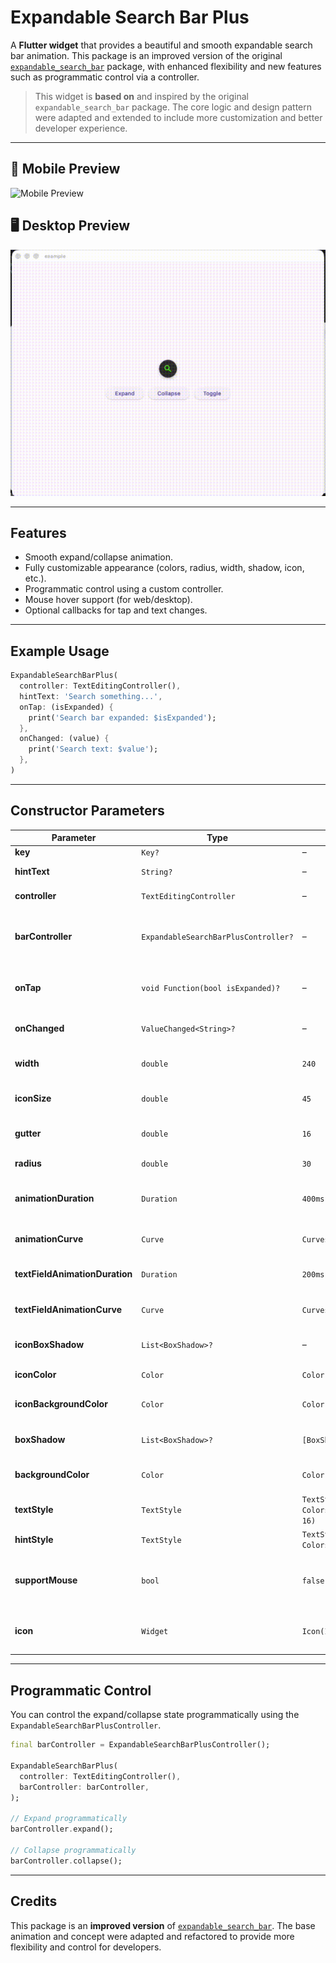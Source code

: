 # Expandable Search Bar Plus

A **Flutter widget** that provides a beautiful and smooth expandable search bar animation. This package is an improved version of the original [`expandable_search_bar`](https://pub.dev/packages/expandable_search_bar) package, with enhanced flexibility and new features such as programmatic control via a controller.

> This widget is **based on** and inspired by the original `expandable_search_bar` package. The core logic and design pattern were adapted and extended to include more customization and better developer experience.

---

## 📱 Mobile Preview

![Mobile Preview](https://raw.githubusercontent.com/fandiidnaf/expandable_search_bar_plus/main/docs/mobile-preview.gif)

## 🖥️ Desktop Preview

![Desktop Preview](https://raw.githubusercontent.com/fandiidnaf/expandable_search_bar_plus/main/docs/desktop-preview.gif)

---

## Features

* Smooth expand/collapse animation.
* Fully customizable appearance (colors, radius, width, shadow, icon, etc.).
* Programmatic control using a custom controller.
* Mouse hover support (for web/desktop).
* Optional callbacks for tap and text changes.

---

## Example Usage

```dart
ExpandableSearchBarPlus(
  controller: TextEditingController(),
  hintText: 'Search something...',
  onTap: (isExpanded) {
    print('Search bar expanded: $isExpanded');
  },
  onChanged: (value) {
    print('Search text: $value');
  },
)
```

---

## Constructor Parameters

| Parameter                      | Type                                 | Default                                        | Description                                                   |
| ------------------------------ | ------------------------------------ | ---------------------------------------------- | ------------------------------------------------------------- |
| **key**                        | `Key?`                               | –                                              | Widget key.                                                   |
| **hintText**                   | `String?`                            | –                                              | Hint text inside the `TextField`.                             |
| **controller**                 | `TextEditingController`              | –                                              | Controller for the text field.                                |
| **barController**              | `ExpandableSearchBarPlusController?` | –                                              | Controller to programmatically control expand/collapse state. |
| **onTap**                      | `void Function(bool isExpanded)?`    | –                                              | Called when the icon is tapped. Returns `true` when expanded. |
| **onChanged**                  | `ValueChanged<String>?`              | –                                              | Called whenever the user types in the field.                  |
| **width**                      | `double`                             | `240`                                          | Width of the expanded search bar.                             |
| **iconSize**                   | `double`                             | `45`                                           | Diameter of the search icon container.                        |
| **gutter**                     | `double`                             | `16`                                           | Space between the icon and text field.                        |
| **radius**                     | `double`                             | `30`                                           | Corner radius of the search bar.                              |
| **animationDuration**          | `Duration`                           | `400ms`                                        | Duration of the main expand/collapse animation.               |
| **animationCurve**             | `Curve`                              | `Curves.fastOutSlowIn`                         | Curve for the expand/collapse animation.                      |
| **textFieldAnimationDuration** | `Duration`                           | `200ms`                                        | Duration of the text field width animation.                   |
| **textFieldAnimationCurve**    | `Curve`                              | `Curves.easeInOut`                             | Curve for text field width animation.                         |
| **iconBoxShadow**              | `List<BoxShadow>?`                   | –                                              | Custom shadow for the search icon.                            |
| **iconColor**                  | `Color`                              | `Color(0xff47E10C)`                            | Color of the search icon.                                     |
| **iconBackgroundColor**        | `Color`                              | `Color(0xff353535)`                            | Background color of the search icon.                          |
| **boxShadow**                  | `List<BoxShadow>?`                   | `[BoxShadow(...)]`                             | Box shadow of the expanded search bar.                        |
| **backgroundColor**            | `Color`                              | `Color(0xff101010)`                            | Background color of the search bar.                           |
| **textStyle**                  | `TextStyle`                          | `TextStyle(color: Colors.white, fontSize: 16)` | Style for the input text.                                     |
| **hintStyle**                  | `TextStyle`                          | `TextStyle(color: Colors.grey, fontSize: 16)`  | Style for the hint text.                                      |
| **supportMouse**               | `bool`                               | `false`                                        | Whether to support hover expand/collapse (for web/desktop).   |
| **icon**                       | `Widget`                             | `Icon(Icons.search_rounded)`                   | Custom icon widget displayed in the circular button.          |

---

## Programmatic Control

You can control the expand/collapse state programmatically using the `ExpandableSearchBarPlusController`.

```dart
final barController = ExpandableSearchBarPlusController();

ExpandableSearchBarPlus(
  controller: TextEditingController(),
  barController: barController,
);

// Expand programmatically
barController.expand();

// Collapse programmatically
barController.collapse();
```

---

## Credits

This package is an **improved version** of [`expandable_search_bar`](https://pub.dev/packages/expandable_search_bar). The base animation and concept were adapted and refactored to provide more flexibility and control for developers.
